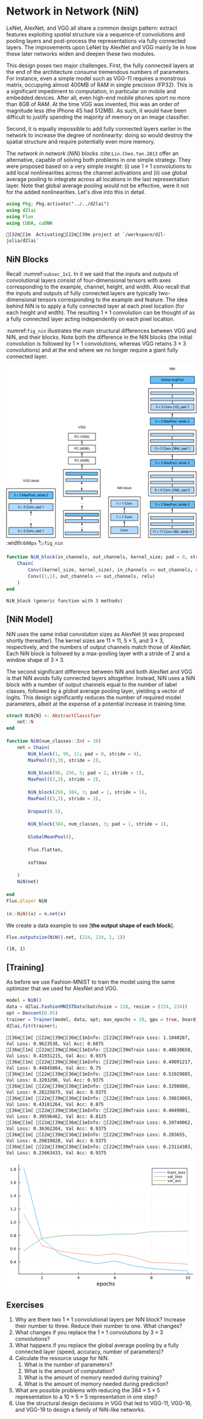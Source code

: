 <h1 id="sec_nin">Network in Network (NiN)</h1>

LeNet, AlexNet, and VGG all share a common design pattern:
extract features exploiting *spatial* structure
via a sequence of convolutions and pooling layers
and post-process the representations via fully connected layers.
The improvements upon LeNet by AlexNet and VGG mainly lie
in how these later networks widen and deepen these two modules.

This design poses two major challenges.
First, the fully connected layers at the end
of the architecture consume tremendous numbers of parameters. For instance, even a simple
model such as VGG-11 requires a monstrous matrix, occupying almost
400MB of RAM in single precision (FP32). This is a significant impediment to computation, in particular on
mobile and embedded devices. After all, even high-end mobile phones sport no more than 8GB of RAM. At the time VGG was invented, this was an order of magnitude less (the iPhone 4S had 512MB). As such, it would have been difficult to justify spending the majority of memory on an image classifier. 

Second, it is equally impossible to add fully connected layers
earlier in the network to increase the degree of nonlinearity: doing so would destroy the
spatial structure and require potentially even more memory.

The *network in network* (*NiN*) blocks :cite:`Lin.Chen.Yan.2013` offer an alternative,
capable of solving both problems in one simple strategy.
They were proposed based on a very simple insight: (i) use $1 \times 1$ convolutions to add
local nonlinearities across the channel activations and (ii) use global average pooling to integrate
across all locations in the last representation layer. Note that global average pooling would not
be effective, were it not for the added nonlinearities. Let's dive into this in detail.



```julia
using Pkg; Pkg.activate("../../d2lai")
using d2lai
using Flux 
using CUDA, cuDNN
```

    [32m[1m  Activating[22m[39m project at `/workspace/d2l-julia/d2lai`


## **NiN Blocks**

Recall :numref:`subsec_1x1`. In it we said that the inputs and outputs of convolutional layers
consist of four-dimensional tensors with axes
corresponding to the example, channel, height, and width.
Also recall that the inputs and outputs of fully connected layers
are typically two-dimensional tensors corresponding to the example and feature.
The idea behind NiN is to apply a fully connected layer
at each pixel location (for each height and width).
The resulting $1 \times 1$ convolution can be thought of as
a fully connected layer acting independently on each pixel location.

:numref:`fig_nin` illustrates the main structural
differences between VGG and NiN, and their blocks.
Note both the difference in the NiN blocks (the initial convolution is followed by $1 \times 1$ convolutions, whereas VGG retains $3 \times 3$ convolutions) and at the end where we no longer require a giant fully connected layer.

![Comparing the architectures of VGG and NiN, and of their blocks.](../img/nin.svg)
:width:`600px`
:label:`fig_nin`


```julia
function NiN_block(in_channels, out_channels, kernel_size; pad = 0, stride = 1)
    Chain(
        Conv((kernel_size, kernel_size), in_channels => out_channels, relu, stride = stride, pad = pad),
        Conv((1,1), out_channels => out_channels, relu)
    )
end
```




    NiN_block (generic function with 3 methods)



## [**NiN Model**]

NiN uses the same initial convolution sizes as AlexNet (it was proposed shortly thereafter).
The kernel sizes are $11\times 11$, $5\times 5$, and $3\times 3$, respectively,
and the numbers of output channels match those of AlexNet. Each NiN block is followed by a max-pooling layer
with a stride of 2 and a window shape of $3\times 3$.

The second significant difference between NiN and both AlexNet and VGG
is that NiN avoids fully connected layers altogether.
Instead, NiN uses a NiN block with a number of output channels equal to the number of label classes, followed by a *global* average pooling layer,
yielding a vector of logits.
This design significantly reduces the number of required model parameters, albeit at the expense of a potential increase in training time.


```julia
struct NiN{N} <: AbstractClassifier 
    net::N
end

function NiN(num_classes::Int = 10)
    net = Chain(
        NiN_block(1, 96, 11; pad = 0, stride = 4),
        MaxPool((3,3), stride = 2),
        
        NiN_block(96, 256, 5; pad = 2, stride = 1),
        MaxPool((3,3), stride = 2),
        
        NiN_block(256, 384, 3; pad = 1, stride = 1),
        MaxPool((3,3), stride = 2),

        Dropout(0.5),

        NiN_block(384, num_classes, 3; pad = 1, stride = 1),

        GlobalMeanPool(),

        Flux.flatten,

        softmax
        
    )
    NiN(net)
    
end
Flux.@layer NiN

(n::NiN)(x) = n.net(x)
```

We create a data example to see [**the output shape of each block**].



```julia
Flux.outputsize(NiN().net, (224, 224, 1, 1))
```




    (10, 1)



## [**Training**]

As before we use Fashion-MNIST to train the model using the same 
optimizer that we used for AlexNet and VGG.



```julia
model = NiN()
data = d2lai.FashionMNISTData(batchsize = 128, resize = (224, 224))
opt = Descent(0.05)
trainer = Trainer(model, data, opt; max_epochs = 10, gpu = true, board_yscale = :identity)
d2lai.fit(trainer);
```

    [36m[1m[ [22m[39m[36m[1mInfo: [22m[39mTrain Loss: 1.1040267, Val Loss: 0.9623538, Val Acc: 0.6875
    [36m[1m[ [22m[39m[36m[1mInfo: [22m[39mTrain Loss: 0.48630658, Val Loss: 0.41931215, Val Acc: 0.9375
    [36m[1m[ [22m[39m[36m[1mInfo: [22m[39mTrain Loss: 0.49091217, Val Loss: 0.44845864, Val Acc: 0.75
    [36m[1m[ [22m[39m[36m[1mInfo: [22m[39mTrain Loss: 0.51929885, Val Loss: 0.3203296, Val Acc: 0.9375
    [36m[1m[ [22m[39m[36m[1mInfo: [22m[39mTrain Loss: 0.3298808, Val Loss: 0.28225675, Val Acc: 0.9375
    [36m[1m[ [22m[39m[36m[1mInfo: [22m[39mTrain Loss: 0.39819065, Val Loss: 0.43181264, Val Acc: 0.875
    [36m[1m[ [22m[39m[36m[1mInfo: [22m[39mTrain Loss: 0.4049001, Val Loss: 0.39596462, Val Acc: 0.8125
    [36m[1m[ [22m[39m[36m[1mInfo: [22m[39mTrain Loss: 0.39740062, Val Loss: 0.36362204, Val Acc: 0.9375
    [36m[1m[ [22m[39m[36m[1mInfo: [22m[39mTrain Loss: 0.203655, Val Loss: 0.29819828, Val Acc: 0.9375
    [36m[1m[ [22m[39m[36m[1mInfo: [22m[39mTrain Loss: 0.23114383, Val Loss: 0.23663433, Val Acc: 0.9375



<?xml version="1.0" encoding="utf-8"?>
<svg xmlns="http://www.w3.org/2000/svg" xmlns:xlink="http://www.w3.org/1999/xlink" width="600" height="400" viewBox="0 0 2400 1600">
<defs>
  <clipPath id="clip480">
    <rect x="0" y="0" width="2400" height="1600"/>
  </clipPath>
</defs>
<path clip-path="url(#clip480)" d="M0 1600 L2400 1600 L2400 0 L0 0  Z" fill="#ffffff" fill-rule="evenodd" fill-opacity="1"/>
<defs>
  <clipPath id="clip481">
    <rect x="480" y="0" width="1681" height="1600"/>
  </clipPath>
</defs>
<path clip-path="url(#clip480)" d="M156.598 1423.18 L2352.76 1423.18 L2352.76 47.2441 L156.598 47.2441  Z" fill="#ffffff" fill-rule="evenodd" fill-opacity="1"/>
<defs>
  <clipPath id="clip482">
    <rect x="156" y="47" width="2197" height="1377"/>
  </clipPath>
</defs>
<polyline clip-path="url(#clip482)" style="stroke:#000000; stroke-linecap:round; stroke-linejoin:round; stroke-width:2; stroke-opacity:0.1; fill:none" points="448.959,1423.18 448.959,47.2441 "/>
<polyline clip-path="url(#clip482)" style="stroke:#000000; stroke-linecap:round; stroke-linejoin:round; stroke-width:2; stroke-opacity:0.1; fill:none" points="909.369,1423.18 909.369,47.2441 "/>
<polyline clip-path="url(#clip482)" style="stroke:#000000; stroke-linecap:round; stroke-linejoin:round; stroke-width:2; stroke-opacity:0.1; fill:none" points="1369.78,1423.18 1369.78,47.2441 "/>
<polyline clip-path="url(#clip482)" style="stroke:#000000; stroke-linecap:round; stroke-linejoin:round; stroke-width:2; stroke-opacity:0.1; fill:none" points="1830.19,1423.18 1830.19,47.2441 "/>
<polyline clip-path="url(#clip482)" style="stroke:#000000; stroke-linecap:round; stroke-linejoin:round; stroke-width:2; stroke-opacity:0.1; fill:none" points="2290.6,1423.18 2290.6,47.2441 "/>
<polyline clip-path="url(#clip482)" style="stroke:#000000; stroke-linecap:round; stroke-linejoin:round; stroke-width:2; stroke-opacity:0.1; fill:none" points="156.598,1270.84 2352.76,1270.84 "/>
<polyline clip-path="url(#clip482)" style="stroke:#000000; stroke-linecap:round; stroke-linejoin:round; stroke-width:2; stroke-opacity:0.1; fill:none" points="156.598,1104.45 2352.76,1104.45 "/>
<polyline clip-path="url(#clip482)" style="stroke:#000000; stroke-linecap:round; stroke-linejoin:round; stroke-width:2; stroke-opacity:0.1; fill:none" points="156.598,938.066 2352.76,938.066 "/>
<polyline clip-path="url(#clip482)" style="stroke:#000000; stroke-linecap:round; stroke-linejoin:round; stroke-width:2; stroke-opacity:0.1; fill:none" points="156.598,771.68 2352.76,771.68 "/>
<polyline clip-path="url(#clip482)" style="stroke:#000000; stroke-linecap:round; stroke-linejoin:round; stroke-width:2; stroke-opacity:0.1; fill:none" points="156.598,605.294 2352.76,605.294 "/>
<polyline clip-path="url(#clip482)" style="stroke:#000000; stroke-linecap:round; stroke-linejoin:round; stroke-width:2; stroke-opacity:0.1; fill:none" points="156.598,438.908 2352.76,438.908 "/>
<polyline clip-path="url(#clip482)" style="stroke:#000000; stroke-linecap:round; stroke-linejoin:round; stroke-width:2; stroke-opacity:0.1; fill:none" points="156.598,272.522 2352.76,272.522 "/>
<polyline clip-path="url(#clip482)" style="stroke:#000000; stroke-linecap:round; stroke-linejoin:round; stroke-width:2; stroke-opacity:0.1; fill:none" points="156.598,106.136 2352.76,106.136 "/>
<polyline clip-path="url(#clip480)" style="stroke:#000000; stroke-linecap:round; stroke-linejoin:round; stroke-width:4; stroke-opacity:1; fill:none" points="156.598,1423.18 2352.76,1423.18 "/>
<polyline clip-path="url(#clip480)" style="stroke:#000000; stroke-linecap:round; stroke-linejoin:round; stroke-width:4; stroke-opacity:1; fill:none" points="448.959,1423.18 448.959,1404.28 "/>
<polyline clip-path="url(#clip480)" style="stroke:#000000; stroke-linecap:round; stroke-linejoin:round; stroke-width:4; stroke-opacity:1; fill:none" points="909.369,1423.18 909.369,1404.28 "/>
<polyline clip-path="url(#clip480)" style="stroke:#000000; stroke-linecap:round; stroke-linejoin:round; stroke-width:4; stroke-opacity:1; fill:none" points="1369.78,1423.18 1369.78,1404.28 "/>
<polyline clip-path="url(#clip480)" style="stroke:#000000; stroke-linecap:round; stroke-linejoin:round; stroke-width:4; stroke-opacity:1; fill:none" points="1830.19,1423.18 1830.19,1404.28 "/>
<polyline clip-path="url(#clip480)" style="stroke:#000000; stroke-linecap:round; stroke-linejoin:round; stroke-width:4; stroke-opacity:1; fill:none" points="2290.6,1423.18 2290.6,1404.28 "/>
<path clip-path="url(#clip480)" d="M443.612 1481.64 L459.931 1481.64 L459.931 1485.58 L437.987 1485.58 L437.987 1481.64 Q440.649 1478.89 445.232 1474.26 Q449.838 1469.61 451.019 1468.27 Q453.264 1465.74 454.144 1464.01 Q455.047 1462.25 455.047 1460.56 Q455.047 1457.8 453.102 1456.07 Q451.181 1454.33 448.079 1454.33 Q445.88 1454.33 443.426 1455.09 Q440.996 1455.86 438.218 1457.41 L438.218 1452.69 Q441.042 1451.55 443.496 1450.97 Q445.95 1450.39 447.987 1450.39 Q453.357 1450.39 456.551 1453.08 Q459.746 1455.77 459.746 1460.26 Q459.746 1462.39 458.936 1464.31 Q458.149 1466.2 456.042 1468.8 Q455.463 1469.47 452.362 1472.69 Q449.26 1475.88 443.612 1481.64 Z" fill="#000000" fill-rule="nonzero" fill-opacity="1" /><path clip-path="url(#clip480)" d="M912.379 1455.09 L900.573 1473.54 L912.379 1473.54 L912.379 1455.09 M911.152 1451.02 L917.031 1451.02 L917.031 1473.54 L921.962 1473.54 L921.962 1477.43 L917.031 1477.43 L917.031 1485.58 L912.379 1485.58 L912.379 1477.43 L896.777 1477.43 L896.777 1472.92 L911.152 1451.02 Z" fill="#000000" fill-rule="nonzero" fill-opacity="1" /><path clip-path="url(#clip480)" d="M1370.18 1466.44 Q1367.04 1466.44 1365.18 1468.59 Q1363.36 1470.74 1363.36 1474.49 Q1363.36 1478.22 1365.18 1480.39 Q1367.04 1482.55 1370.18 1482.55 Q1373.33 1482.55 1375.16 1480.39 Q1377.01 1478.22 1377.01 1474.49 Q1377.01 1470.74 1375.16 1468.59 Q1373.33 1466.44 1370.18 1466.44 M1379.47 1451.78 L1379.47 1456.04 Q1377.71 1455.21 1375.9 1454.77 Q1374.12 1454.33 1372.36 1454.33 Q1367.73 1454.33 1365.28 1457.45 Q1362.85 1460.58 1362.5 1466.9 Q1363.87 1464.89 1365.93 1463.82 Q1367.99 1462.73 1370.46 1462.73 Q1375.67 1462.73 1378.68 1465.9 Q1381.71 1469.05 1381.71 1474.49 Q1381.71 1479.82 1378.56 1483.03 Q1375.42 1486.25 1370.18 1486.25 Q1364.19 1486.25 1361.02 1481.67 Q1357.85 1477.06 1357.85 1468.33 Q1357.85 1460.14 1361.74 1455.28 Q1365.62 1450.39 1372.18 1450.39 Q1373.93 1450.39 1375.72 1450.74 Q1377.52 1451.09 1379.47 1451.78 Z" fill="#000000" fill-rule="nonzero" fill-opacity="1" /><path clip-path="url(#clip480)" d="M1830.19 1469.17 Q1826.86 1469.17 1824.94 1470.95 Q1823.04 1472.73 1823.04 1475.86 Q1823.04 1478.98 1824.94 1480.77 Q1826.86 1482.55 1830.19 1482.55 Q1833.52 1482.55 1835.44 1480.77 Q1837.37 1478.96 1837.37 1475.86 Q1837.37 1472.73 1835.44 1470.95 Q1833.55 1469.17 1830.19 1469.17 M1825.51 1467.18 Q1822.5 1466.44 1820.82 1464.38 Q1819.15 1462.32 1819.15 1459.35 Q1819.15 1455.21 1822.09 1452.8 Q1825.05 1450.39 1830.19 1450.39 Q1835.35 1450.39 1838.29 1452.8 Q1841.23 1455.21 1841.23 1459.35 Q1841.23 1462.32 1839.54 1464.38 Q1837.88 1466.44 1834.89 1467.18 Q1838.27 1467.96 1840.14 1470.26 Q1842.04 1472.55 1842.04 1475.86 Q1842.04 1480.88 1838.96 1483.57 Q1835.91 1486.25 1830.19 1486.25 Q1824.47 1486.25 1821.39 1483.57 Q1818.34 1480.88 1818.34 1475.86 Q1818.34 1472.55 1820.24 1470.26 Q1822.13 1467.96 1825.51 1467.18 M1823.8 1459.79 Q1823.8 1462.48 1825.47 1463.98 Q1827.16 1465.49 1830.19 1465.49 Q1833.2 1465.49 1834.89 1463.98 Q1836.6 1462.48 1836.6 1459.79 Q1836.6 1457.11 1834.89 1455.6 Q1833.2 1454.1 1830.19 1454.1 Q1827.16 1454.1 1825.47 1455.6 Q1823.8 1457.11 1823.8 1459.79 Z" fill="#000000" fill-rule="nonzero" fill-opacity="1" /><path clip-path="url(#clip480)" d="M2265.29 1481.64 L2272.93 1481.64 L2272.93 1455.28 L2264.62 1456.95 L2264.62 1452.69 L2272.88 1451.02 L2277.56 1451.02 L2277.56 1481.64 L2285.2 1481.64 L2285.2 1485.58 L2265.29 1485.58 L2265.29 1481.64 Z" fill="#000000" fill-rule="nonzero" fill-opacity="1" /><path clip-path="url(#clip480)" d="M2304.64 1454.1 Q2301.03 1454.1 2299.2 1457.66 Q2297.39 1461.2 2297.39 1468.33 Q2297.39 1475.44 2299.2 1479.01 Q2301.03 1482.55 2304.64 1482.55 Q2308.27 1482.55 2310.08 1479.01 Q2311.91 1475.44 2311.91 1468.33 Q2311.91 1461.2 2310.08 1457.66 Q2308.27 1454.1 2304.64 1454.1 M2304.64 1450.39 Q2310.45 1450.39 2313.51 1455 Q2316.58 1459.58 2316.58 1468.33 Q2316.58 1477.06 2313.51 1481.67 Q2310.45 1486.25 2304.64 1486.25 Q2298.83 1486.25 2295.75 1481.67 Q2292.7 1477.06 2292.7 1468.33 Q2292.7 1459.58 2295.75 1455 Q2298.83 1450.39 2304.64 1450.39 Z" fill="#000000" fill-rule="nonzero" fill-opacity="1" /><path clip-path="url(#clip480)" d="M1174.87 1548.76 L1174.87 1551.62 L1147.94 1551.62 Q1148.32 1557.67 1151.57 1560.85 Q1154.85 1564 1160.67 1564 Q1164.05 1564 1167.2 1563.17 Q1170.38 1562.35 1173.5 1560.69 L1173.5 1566.23 Q1170.35 1567.57 1167.04 1568.27 Q1163.73 1568.97 1160.32 1568.97 Q1151.79 1568.97 1146.79 1564 Q1141.83 1559.04 1141.83 1550.57 Q1141.83 1541.82 1146.54 1536.69 Q1151.28 1531.54 1159.3 1531.54 Q1166.5 1531.54 1170.67 1536.18 Q1174.87 1540.8 1174.87 1548.76 M1169.01 1547.04 Q1168.95 1542.23 1166.31 1539.37 Q1163.7 1536.5 1159.37 1536.5 Q1154.46 1536.5 1151.5 1539.27 Q1148.58 1542.04 1148.13 1547.07 L1169.01 1547.04 Z" fill="#000000" fill-rule="nonzero" fill-opacity="1" /><path clip-path="url(#clip480)" d="M1190.14 1562.7 L1190.14 1581.6 L1184.26 1581.6 L1184.26 1532.4 L1190.14 1532.4 L1190.14 1537.81 Q1191.99 1534.62 1194.79 1533.1 Q1197.62 1531.54 1201.54 1531.54 Q1208.03 1531.54 1212.07 1536.69 Q1216.15 1541.85 1216.15 1550.25 Q1216.15 1558.65 1212.07 1563.81 Q1208.03 1568.97 1201.54 1568.97 Q1197.62 1568.97 1194.79 1567.44 Q1191.99 1565.88 1190.14 1562.7 M1210.07 1550.25 Q1210.07 1543.79 1207.4 1540.13 Q1204.75 1536.44 1200.11 1536.44 Q1195.46 1536.44 1192.79 1540.13 Q1190.14 1543.79 1190.14 1550.25 Q1190.14 1556.71 1192.79 1560.4 Q1195.46 1564.07 1200.11 1564.07 Q1204.75 1564.07 1207.4 1560.4 Q1210.07 1556.71 1210.07 1550.25 Z" fill="#000000" fill-rule="nonzero" fill-opacity="1" /><path clip-path="url(#clip480)" d="M1239.67 1536.5 Q1234.96 1536.5 1232.22 1540.19 Q1229.48 1543.85 1229.48 1550.25 Q1229.48 1556.65 1232.19 1560.34 Q1234.93 1564 1239.67 1564 Q1244.35 1564 1247.09 1560.31 Q1249.82 1556.62 1249.82 1550.25 Q1249.82 1543.92 1247.09 1540.23 Q1244.35 1536.5 1239.67 1536.5 M1239.67 1531.54 Q1247.31 1531.54 1251.67 1536.5 Q1256.03 1541.47 1256.03 1550.25 Q1256.03 1559 1251.67 1564 Q1247.31 1568.97 1239.67 1568.97 Q1232 1568.97 1227.64 1564 Q1223.31 1559 1223.31 1550.25 Q1223.31 1541.47 1227.64 1536.5 Q1232 1531.54 1239.67 1531.54 Z" fill="#000000" fill-rule="nonzero" fill-opacity="1" /><path clip-path="url(#clip480)" d="M1291.39 1533.76 L1291.39 1539.24 Q1288.91 1537.87 1286.39 1537.2 Q1283.91 1536.5 1281.37 1536.5 Q1275.67 1536.5 1272.52 1540.13 Q1269.37 1543.73 1269.37 1550.25 Q1269.37 1556.78 1272.52 1560.4 Q1275.67 1564 1281.37 1564 Q1283.91 1564 1286.39 1563.33 Q1288.91 1562.63 1291.39 1561.26 L1291.39 1566.68 Q1288.94 1567.82 1286.3 1568.39 Q1283.69 1568.97 1280.73 1568.97 Q1272.68 1568.97 1267.93 1563.91 Q1263.19 1558.85 1263.19 1550.25 Q1263.19 1541.53 1267.97 1536.53 Q1272.77 1531.54 1281.11 1531.54 Q1283.82 1531.54 1286.39 1532.11 Q1288.97 1532.65 1291.39 1533.76 Z" fill="#000000" fill-rule="nonzero" fill-opacity="1" /><path clip-path="url(#clip480)" d="M1331.21 1546.53 L1331.21 1568.04 L1325.35 1568.04 L1325.35 1546.72 Q1325.35 1541.66 1323.38 1539.14 Q1321.41 1536.63 1317.46 1536.63 Q1312.72 1536.63 1309.98 1539.65 Q1307.24 1542.68 1307.24 1547.9 L1307.24 1568.04 L1301.35 1568.04 L1301.35 1518.52 L1307.24 1518.52 L1307.24 1537.93 Q1309.34 1534.72 1312.18 1533.13 Q1315.04 1531.54 1318.76 1531.54 Q1324.91 1531.54 1328.06 1535.36 Q1331.21 1539.14 1331.21 1546.53 Z" fill="#000000" fill-rule="nonzero" fill-opacity="1" /><path clip-path="url(#clip480)" d="M1365.62 1533.45 L1365.62 1538.98 Q1363.13 1537.71 1360.46 1537.07 Q1357.79 1536.44 1354.92 1536.44 Q1350.56 1536.44 1348.36 1537.77 Q1346.2 1539.11 1346.2 1541.79 Q1346.2 1543.82 1347.76 1545 Q1349.32 1546.15 1354.03 1547.2 L1356.04 1547.64 Q1362.27 1548.98 1364.88 1551.43 Q1367.53 1553.85 1367.53 1558.21 Q1367.53 1563.17 1363.58 1566.07 Q1359.66 1568.97 1352.79 1568.97 Q1349.92 1568.97 1346.8 1568.39 Q1343.72 1567.85 1340.28 1566.74 L1340.28 1560.69 Q1343.53 1562.38 1346.68 1563.24 Q1349.83 1564.07 1352.92 1564.07 Q1357.05 1564.07 1359.28 1562.66 Q1361.51 1561.23 1361.51 1558.65 Q1361.51 1556.27 1359.89 1554.99 Q1358.29 1553.72 1352.85 1552.54 L1350.82 1552.07 Q1345.37 1550.92 1342.95 1548.56 Q1340.53 1546.18 1340.53 1542.04 Q1340.53 1537.01 1344.1 1534.27 Q1347.66 1531.54 1354.22 1531.54 Q1357.47 1531.54 1360.33 1532.01 Q1363.2 1532.49 1365.62 1533.45 Z" fill="#000000" fill-rule="nonzero" fill-opacity="1" /><polyline clip-path="url(#clip480)" style="stroke:#000000; stroke-linecap:round; stroke-linejoin:round; stroke-width:4; stroke-opacity:1; fill:none" points="156.598,1423.18 156.598,47.2441 "/>
<polyline clip-path="url(#clip480)" style="stroke:#000000; stroke-linecap:round; stroke-linejoin:round; stroke-width:4; stroke-opacity:1; fill:none" points="156.598,1270.84 175.496,1270.84 "/>
<polyline clip-path="url(#clip480)" style="stroke:#000000; stroke-linecap:round; stroke-linejoin:round; stroke-width:4; stroke-opacity:1; fill:none" points="156.598,1104.45 175.496,1104.45 "/>
<polyline clip-path="url(#clip480)" style="stroke:#000000; stroke-linecap:round; stroke-linejoin:round; stroke-width:4; stroke-opacity:1; fill:none" points="156.598,938.066 175.496,938.066 "/>
<polyline clip-path="url(#clip480)" style="stroke:#000000; stroke-linecap:round; stroke-linejoin:round; stroke-width:4; stroke-opacity:1; fill:none" points="156.598,771.68 175.496,771.68 "/>
<polyline clip-path="url(#clip480)" style="stroke:#000000; stroke-linecap:round; stroke-linejoin:round; stroke-width:4; stroke-opacity:1; fill:none" points="156.598,605.294 175.496,605.294 "/>
<polyline clip-path="url(#clip480)" style="stroke:#000000; stroke-linecap:round; stroke-linejoin:round; stroke-width:4; stroke-opacity:1; fill:none" points="156.598,438.908 175.496,438.908 "/>
<polyline clip-path="url(#clip480)" style="stroke:#000000; stroke-linecap:round; stroke-linejoin:round; stroke-width:4; stroke-opacity:1; fill:none" points="156.598,272.522 175.496,272.522 "/>
<polyline clip-path="url(#clip480)" style="stroke:#000000; stroke-linecap:round; stroke-linejoin:round; stroke-width:4; stroke-opacity:1; fill:none" points="156.598,106.136 175.496,106.136 "/>
<path clip-path="url(#clip480)" d="M62.9365 1256.64 Q59.3254 1256.64 57.4967 1260.2 Q55.6912 1263.74 55.6912 1270.87 Q55.6912 1277.98 57.4967 1281.54 Q59.3254 1285.09 62.9365 1285.09 Q66.5707 1285.09 68.3763 1281.54 Q70.205 1277.98 70.205 1270.87 Q70.205 1263.74 68.3763 1260.2 Q66.5707 1256.64 62.9365 1256.64 M62.9365 1252.93 Q68.7467 1252.93 71.8022 1257.54 Q74.8809 1262.12 74.8809 1270.87 Q74.8809 1279.6 71.8022 1284.21 Q68.7467 1288.79 62.9365 1288.79 Q57.1264 1288.79 54.0477 1284.21 Q50.9921 1279.6 50.9921 1270.87 Q50.9921 1262.12 54.0477 1257.54 Q57.1264 1252.93 62.9365 1252.93 Z" fill="#000000" fill-rule="nonzero" fill-opacity="1" /><path clip-path="url(#clip480)" d="M83.0984 1282.24 L87.9827 1282.24 L87.9827 1288.12 L83.0984 1288.12 L83.0984 1282.24 Z" fill="#000000" fill-rule="nonzero" fill-opacity="1" /><path clip-path="url(#clip480)" d="M111.015 1257.63 L99.2095 1276.08 L111.015 1276.08 L111.015 1257.63 M109.788 1253.56 L115.668 1253.56 L115.668 1276.08 L120.598 1276.08 L120.598 1279.97 L115.668 1279.97 L115.668 1288.12 L111.015 1288.12 L111.015 1279.97 L95.4132 1279.97 L95.4132 1275.46 L109.788 1253.56 Z" fill="#000000" fill-rule="nonzero" fill-opacity="1" /><path clip-path="url(#clip480)" d="M63.2606 1090.25 Q59.6495 1090.25 57.8208 1093.82 Q56.0152 1097.36 56.0152 1104.49 Q56.0152 1111.59 57.8208 1115.16 Q59.6495 1118.7 63.2606 1118.7 Q66.8948 1118.7 68.7004 1115.16 Q70.5291 1111.59 70.5291 1104.49 Q70.5291 1097.36 68.7004 1093.82 Q66.8948 1090.25 63.2606 1090.25 M63.2606 1086.55 Q69.0707 1086.55 72.1263 1091.15 Q75.205 1095.74 75.205 1104.49 Q75.205 1113.21 72.1263 1117.82 Q69.0707 1122.4 63.2606 1122.4 Q57.4504 1122.4 54.3717 1117.82 Q51.3162 1113.21 51.3162 1104.49 Q51.3162 1095.74 54.3717 1091.15 Q57.4504 1086.55 63.2606 1086.55 Z" fill="#000000" fill-rule="nonzero" fill-opacity="1" /><path clip-path="url(#clip480)" d="M83.4225 1115.85 L88.3067 1115.85 L88.3067 1121.73 L83.4225 1121.73 L83.4225 1115.85 Z" fill="#000000" fill-rule="nonzero" fill-opacity="1" /><path clip-path="url(#clip480)" d="M109.071 1102.59 Q105.922 1102.59 104.071 1104.74 Q102.242 1106.89 102.242 1110.64 Q102.242 1114.37 104.071 1116.55 Q105.922 1118.7 109.071 1118.7 Q112.219 1118.7 114.047 1116.55 Q115.899 1114.37 115.899 1110.64 Q115.899 1106.89 114.047 1104.74 Q112.219 1102.59 109.071 1102.59 M118.353 1087.94 L118.353 1092.19 Q116.594 1091.36 114.788 1090.92 Q113.006 1090.48 111.246 1090.48 Q106.617 1090.48 104.163 1093.61 Q101.733 1096.73 101.385 1103.05 Q102.751 1101.04 104.811 1099.97 Q106.871 1098.88 109.348 1098.88 Q114.557 1098.88 117.566 1102.06 Q120.598 1105.2 120.598 1110.64 Q120.598 1115.97 117.45 1119.19 Q114.302 1122.4 109.071 1122.4 Q103.075 1122.4 99.9039 1117.82 Q96.7326 1113.21 96.7326 1104.49 Q96.7326 1096.29 100.621 1091.43 Q104.51 1086.55 111.061 1086.55 Q112.82 1086.55 114.603 1086.89 Q116.408 1087.24 118.353 1087.94 Z" fill="#000000" fill-rule="nonzero" fill-opacity="1" /><path clip-path="url(#clip480)" d="M63.5152 923.864 Q59.9041 923.864 58.0754 927.429 Q56.2699 930.971 56.2699 938.1 Q56.2699 945.207 58.0754 948.772 Q59.9041 952.313 63.5152 952.313 Q67.1494 952.313 68.955 948.772 Q70.7837 945.207 70.7837 938.1 Q70.7837 930.971 68.955 927.429 Q67.1494 923.864 63.5152 923.864 M63.5152 920.161 Q69.3254 920.161 72.3809 924.767 Q75.4596 929.35 75.4596 938.1 Q75.4596 946.827 72.3809 951.434 Q69.3254 956.017 63.5152 956.017 Q57.7051 956.017 54.6264 951.434 Q51.5708 946.827 51.5708 938.1 Q51.5708 929.35 54.6264 924.767 Q57.7051 920.161 63.5152 920.161 Z" fill="#000000" fill-rule="nonzero" fill-opacity="1" /><path clip-path="url(#clip480)" d="M83.6771 949.466 L88.5614 949.466 L88.5614 955.346 L83.6771 955.346 L83.6771 949.466 Z" fill="#000000" fill-rule="nonzero" fill-opacity="1" /><path clip-path="url(#clip480)" d="M108.746 938.934 Q105.413 938.934 103.492 940.716 Q101.594 942.498 101.594 945.623 Q101.594 948.748 103.492 950.531 Q105.413 952.313 108.746 952.313 Q112.08 952.313 114.001 950.531 Q115.922 948.725 115.922 945.623 Q115.922 942.498 114.001 940.716 Q112.103 938.934 108.746 938.934 M104.071 936.943 Q101.061 936.202 99.3715 934.142 Q97.7048 932.082 97.7048 929.119 Q97.7048 924.975 100.645 922.568 Q103.608 920.161 108.746 920.161 Q113.908 920.161 116.848 922.568 Q119.788 924.975 119.788 929.119 Q119.788 932.082 118.098 934.142 Q116.432 936.202 113.445 936.943 Q116.825 937.73 118.7 940.022 Q120.598 942.313 120.598 945.623 Q120.598 950.647 117.52 953.332 Q114.464 956.017 108.746 956.017 Q103.029 956.017 99.9502 953.332 Q96.8947 950.647 96.8947 945.623 Q96.8947 942.313 98.7928 940.022 Q100.691 937.73 104.071 936.943 M102.358 929.559 Q102.358 932.244 104.024 933.748 Q105.714 935.253 108.746 935.253 Q111.756 935.253 113.445 933.748 Q115.158 932.244 115.158 929.559 Q115.158 926.874 113.445 925.369 Q111.756 923.864 108.746 923.864 Q105.714 923.864 104.024 925.369 Q102.358 926.874 102.358 929.559 Z" fill="#000000" fill-rule="nonzero" fill-opacity="1" /><path clip-path="url(#clip480)" d="M54.2328 785.025 L61.8717 785.025 L61.8717 758.659 L53.5616 760.326 L53.5616 756.066 L61.8254 754.4 L66.5013 754.4 L66.5013 785.025 L74.1402 785.025 L74.1402 788.96 L54.2328 788.96 L54.2328 785.025 Z" fill="#000000" fill-rule="nonzero" fill-opacity="1" /><path clip-path="url(#clip480)" d="M83.5845 783.08 L88.4688 783.08 L88.4688 788.96 L83.5845 788.96 L83.5845 783.08 Z" fill="#000000" fill-rule="nonzero" fill-opacity="1" /><path clip-path="url(#clip480)" d="M108.654 757.478 Q105.043 757.478 103.214 761.043 Q101.409 764.585 101.409 771.714 Q101.409 778.821 103.214 782.386 Q105.043 785.927 108.654 785.927 Q112.288 785.927 114.094 782.386 Q115.922 778.821 115.922 771.714 Q115.922 764.585 114.094 761.043 Q112.288 757.478 108.654 757.478 M108.654 753.775 Q114.464 753.775 117.52 758.381 Q120.598 762.964 120.598 771.714 Q120.598 780.441 117.52 785.048 Q114.464 789.631 108.654 789.631 Q102.844 789.631 99.765 785.048 Q96.7095 780.441 96.7095 771.714 Q96.7095 762.964 99.765 758.381 Q102.844 753.775 108.654 753.775 Z" fill="#000000" fill-rule="nonzero" fill-opacity="1" /><path clip-path="url(#clip480)" d="M55.8301 618.639 L63.4689 618.639 L63.4689 592.273 L55.1588 593.94 L55.1588 589.68 L63.4226 588.014 L68.0985 588.014 L68.0985 618.639 L75.7374 618.639 L75.7374 622.574 L55.8301 622.574 L55.8301 618.639 Z" fill="#000000" fill-rule="nonzero" fill-opacity="1" /><path clip-path="url(#clip480)" d="M85.1818 616.694 L90.066 616.694 L90.066 622.574 L85.1818 622.574 L85.1818 616.694 Z" fill="#000000" fill-rule="nonzero" fill-opacity="1" /><path clip-path="url(#clip480)" d="M104.279 618.639 L120.598 618.639 L120.598 622.574 L98.6539 622.574 L98.6539 618.639 Q101.316 615.884 105.899 611.254 Q110.506 606.602 111.686 605.259 Q113.932 602.736 114.811 601 Q115.714 599.241 115.714 597.551 Q115.714 594.796 113.77 593.06 Q111.848 591.324 108.746 591.324 Q106.547 591.324 104.094 592.088 Q101.663 592.852 98.8854 594.403 L98.8854 589.68 Q101.709 588.546 104.163 587.967 Q106.617 587.389 108.654 587.389 Q114.024 587.389 117.219 590.074 Q120.413 592.759 120.413 597.25 Q120.413 599.379 119.603 601.301 Q118.816 603.199 116.709 605.791 Q116.131 606.463 113.029 609.68 Q109.927 612.875 104.279 618.639 Z" fill="#000000" fill-rule="nonzero" fill-opacity="1" /><path clip-path="url(#clip480)" d="M53.7467 452.253 L61.3856 452.253 L61.3856 425.887 L53.0754 427.554 L53.0754 423.295 L61.3393 421.628 L66.0152 421.628 L66.0152 452.253 L73.654 452.253 L73.654 456.188 L53.7467 456.188 L53.7467 452.253 Z" fill="#000000" fill-rule="nonzero" fill-opacity="1" /><path clip-path="url(#clip480)" d="M83.0984 450.308 L87.9827 450.308 L87.9827 456.188 L83.0984 456.188 L83.0984 450.308 Z" fill="#000000" fill-rule="nonzero" fill-opacity="1" /><path clip-path="url(#clip480)" d="M111.015 425.702 L99.2095 444.151 L111.015 444.151 L111.015 425.702 M109.788 421.628 L115.668 421.628 L115.668 444.151 L120.598 444.151 L120.598 448.04 L115.668 448.04 L115.668 456.188 L111.015 456.188 L111.015 448.04 L95.4132 448.04 L95.4132 443.526 L109.788 421.628 Z" fill="#000000" fill-rule="nonzero" fill-opacity="1" /><path clip-path="url(#clip480)" d="M54.0708 285.867 L61.7097 285.867 L61.7097 259.501 L53.3995 261.168 L53.3995 256.909 L61.6634 255.242 L66.3393 255.242 L66.3393 285.867 L73.9781 285.867 L73.9781 289.802 L54.0708 289.802 L54.0708 285.867 Z" fill="#000000" fill-rule="nonzero" fill-opacity="1" /><path clip-path="url(#clip480)" d="M83.4225 283.922 L88.3067 283.922 L88.3067 289.802 L83.4225 289.802 L83.4225 283.922 Z" fill="#000000" fill-rule="nonzero" fill-opacity="1" /><path clip-path="url(#clip480)" d="M109.071 270.659 Q105.922 270.659 104.071 272.811 Q102.242 274.964 102.242 278.714 Q102.242 282.441 104.071 284.617 Q105.922 286.77 109.071 286.77 Q112.219 286.77 114.047 284.617 Q115.899 282.441 115.899 278.714 Q115.899 274.964 114.047 272.811 Q112.219 270.659 109.071 270.659 M118.353 256.006 L118.353 260.265 Q116.594 259.432 114.788 258.992 Q113.006 258.552 111.246 258.552 Q106.617 258.552 104.163 261.677 Q101.733 264.802 101.385 271.121 Q102.751 269.108 104.811 268.043 Q106.871 266.955 109.348 266.955 Q114.557 266.955 117.566 270.126 Q120.598 273.274 120.598 278.714 Q120.598 284.038 117.45 287.256 Q114.302 290.473 109.071 290.473 Q103.075 290.473 99.9039 285.89 Q96.7326 281.283 96.7326 272.557 Q96.7326 264.362 100.621 259.501 Q104.51 254.617 111.061 254.617 Q112.82 254.617 114.603 254.964 Q116.408 255.311 118.353 256.006 Z" fill="#000000" fill-rule="nonzero" fill-opacity="1" /><path clip-path="url(#clip480)" d="M54.3254 119.481 L61.9643 119.481 L61.9643 93.1153 L53.6541 94.7819 L53.6541 90.5227 L61.918 88.856 L66.5939 88.856 L66.5939 119.481 L74.2327 119.481 L74.2327 123.416 L54.3254 123.416 L54.3254 119.481 Z" fill="#000000" fill-rule="nonzero" fill-opacity="1" /><path clip-path="url(#clip480)" d="M83.6771 117.536 L88.5614 117.536 L88.5614 123.416 L83.6771 123.416 L83.6771 117.536 Z" fill="#000000" fill-rule="nonzero" fill-opacity="1" /><path clip-path="url(#clip480)" d="M108.746 107.004 Q105.413 107.004 103.492 108.786 Q101.594 110.569 101.594 113.694 Q101.594 116.819 103.492 118.601 Q105.413 120.384 108.746 120.384 Q112.08 120.384 114.001 118.601 Q115.922 116.796 115.922 113.694 Q115.922 110.569 114.001 108.786 Q112.103 107.004 108.746 107.004 M104.071 105.013 Q101.061 104.273 99.3715 102.212 Q97.7048 100.152 97.7048 97.1893 Q97.7048 93.0458 100.645 90.6384 Q103.608 88.231 108.746 88.231 Q113.908 88.231 116.848 90.6384 Q119.788 93.0458 119.788 97.1893 Q119.788 100.152 118.098 102.212 Q116.432 104.273 113.445 105.013 Q116.825 105.8 118.7 108.092 Q120.598 110.384 120.598 113.694 Q120.598 118.717 117.52 121.402 Q114.464 124.087 108.746 124.087 Q103.029 124.087 99.9502 121.402 Q96.8947 118.717 96.8947 113.694 Q96.8947 110.384 98.7928 108.092 Q100.691 105.8 104.071 105.013 M102.358 97.6291 Q102.358 100.314 104.024 101.819 Q105.714 103.324 108.746 103.324 Q111.756 103.324 113.445 101.819 Q115.158 100.314 115.158 97.6291 Q115.158 94.9439 113.445 93.4393 Q111.756 91.9347 108.746 91.9347 Q105.714 91.9347 104.024 93.4393 Q102.358 94.9439 102.358 97.6291 Z" fill="#000000" fill-rule="nonzero" fill-opacity="1" /><polyline clip-path="url(#clip482)" style="stroke:#009af9; stroke-linecap:round; stroke-linejoin:round; stroke-width:4; stroke-opacity:1; fill:none" points="218.754,86.1857 448.959,980.4 679.164,1172.88 909.369,1246.82 1139.57,1293.56 1369.78,1258.7 1599.98,1319.38 1830.19,1352.9 2060.4,1369.56 2290.6,1384.24 "/>
<polyline clip-path="url(#clip482)" style="stroke:#e26f46; stroke-linecap:round; stroke-linejoin:round; stroke-width:4; stroke-opacity:1; fill:none" points="218.754,667.209 448.959,1065.2 679.164,1134.17 909.369,1168.11 1139.57,1188.55 1369.78,1166.87 1599.98,1206.94 1830.19,1278.71 2060.4,1283.98 2290.6,1299.52 "/>
<polyline clip-path="url(#clip482)" style="stroke:#3da44d; stroke-linecap:round; stroke-linejoin:round; stroke-width:4; stroke-opacity:1; fill:none" points="218.754,1131.04 448.959,974.397 679.164,943.134 909.369,932.521 1139.57,936.552 1369.78,921.907 1599.98,919.193 1830.19,890.644 2060.4,888.176 2290.6,882.664 "/>
<path clip-path="url(#clip480)" d="M1837.9 300.469 L2279.55 300.469 L2279.55 93.1086 L1837.9 93.1086  Z" fill="#ffffff" fill-rule="evenodd" fill-opacity="1"/>
<polyline clip-path="url(#clip480)" style="stroke:#000000; stroke-linecap:round; stroke-linejoin:round; stroke-width:4; stroke-opacity:1; fill:none" points="1837.9,300.469 2279.55,300.469 2279.55,93.1086 1837.9,93.1086 1837.9,300.469 "/>
<polyline clip-path="url(#clip480)" style="stroke:#009af9; stroke-linecap:round; stroke-linejoin:round; stroke-width:4; stroke-opacity:1; fill:none" points="1862.3,144.949 2008.71,144.949 "/>
<path clip-path="url(#clip480)" d="M2040.52 128.942 L2040.52 136.303 L2049.29 136.303 L2049.29 139.613 L2040.52 139.613 L2040.52 153.687 Q2040.52 156.858 2041.38 157.761 Q2042.26 158.664 2044.92 158.664 L2049.29 158.664 L2049.29 162.229 L2044.92 162.229 Q2039.99 162.229 2038.11 160.4 Q2036.24 158.548 2036.24 153.687 L2036.24 139.613 L2033.11 139.613 L2033.11 136.303 L2036.24 136.303 L2036.24 128.942 L2040.52 128.942 Z" fill="#000000" fill-rule="nonzero" fill-opacity="1" /><path clip-path="url(#clip480)" d="M2069.92 140.284 Q2069.2 139.868 2068.34 139.682 Q2067.51 139.474 2066.49 139.474 Q2062.88 139.474 2060.94 141.835 Q2059.02 144.173 2059.02 148.571 L2059.02 162.229 L2054.73 162.229 L2054.73 136.303 L2059.02 136.303 L2059.02 140.331 Q2060.36 137.969 2062.51 136.835 Q2064.66 135.678 2067.74 135.678 Q2068.18 135.678 2068.71 135.747 Q2069.25 135.794 2069.9 135.909 L2069.92 140.284 Z" fill="#000000" fill-rule="nonzero" fill-opacity="1" /><path clip-path="url(#clip480)" d="M2086.17 149.196 Q2081.01 149.196 2079.02 150.377 Q2077.02 151.557 2077.02 154.405 Q2077.02 156.673 2078.51 158.016 Q2080.01 159.335 2082.58 159.335 Q2086.12 159.335 2088.25 156.835 Q2090.4 154.312 2090.4 150.145 L2090.4 149.196 L2086.17 149.196 M2094.66 147.437 L2094.66 162.229 L2090.4 162.229 L2090.4 158.293 Q2088.95 160.655 2086.77 161.789 Q2084.59 162.9 2081.45 162.9 Q2077.46 162.9 2075.1 160.678 Q2072.77 158.432 2072.77 154.682 Q2072.77 150.307 2075.68 148.085 Q2078.62 145.863 2084.43 145.863 L2090.4 145.863 L2090.4 145.446 Q2090.4 142.507 2088.46 140.909 Q2086.54 139.289 2083.04 139.289 Q2080.82 139.289 2078.71 139.821 Q2076.61 140.354 2074.66 141.419 L2074.66 137.483 Q2077 136.581 2079.2 136.141 Q2081.4 135.678 2083.48 135.678 Q2089.11 135.678 2091.89 138.594 Q2094.66 141.511 2094.66 147.437 Z" fill="#000000" fill-rule="nonzero" fill-opacity="1" /><path clip-path="url(#clip480)" d="M2103.44 136.303 L2107.7 136.303 L2107.7 162.229 L2103.44 162.229 L2103.44 136.303 M2103.44 126.21 L2107.7 126.21 L2107.7 131.604 L2103.44 131.604 L2103.44 126.21 Z" fill="#000000" fill-rule="nonzero" fill-opacity="1" /><path clip-path="url(#clip480)" d="M2138.16 146.581 L2138.16 162.229 L2133.9 162.229 L2133.9 146.719 Q2133.9 143.039 2132.46 141.21 Q2131.03 139.382 2128.16 139.382 Q2124.71 139.382 2122.72 141.581 Q2120.73 143.78 2120.73 147.576 L2120.73 162.229 L2116.45 162.229 L2116.45 136.303 L2120.73 136.303 L2120.73 140.331 Q2122.26 137.993 2124.32 136.835 Q2126.4 135.678 2129.11 135.678 Q2133.58 135.678 2135.87 138.456 Q2138.16 141.21 2138.16 146.581 Z" fill="#000000" fill-rule="nonzero" fill-opacity="1" /><path clip-path="url(#clip480)" d="M2166.35 170.099 L2166.35 173.409 L2141.72 173.409 L2141.72 170.099 L2166.35 170.099 Z" fill="#000000" fill-rule="nonzero" fill-opacity="1" /><path clip-path="url(#clip480)" d="M2170.36 126.21 L2174.62 126.21 L2174.62 162.229 L2170.36 162.229 L2170.36 126.21 Z" fill="#000000" fill-rule="nonzero" fill-opacity="1" /><path clip-path="url(#clip480)" d="M2193.58 139.289 Q2190.15 139.289 2188.16 141.974 Q2186.17 144.636 2186.17 149.289 Q2186.17 153.942 2188.14 156.627 Q2190.13 159.289 2193.58 159.289 Q2196.98 159.289 2198.97 156.604 Q2200.96 153.918 2200.96 149.289 Q2200.96 144.682 2198.97 141.997 Q2196.98 139.289 2193.58 139.289 M2193.58 135.678 Q2199.13 135.678 2202.3 139.289 Q2205.47 142.9 2205.47 149.289 Q2205.47 155.655 2202.3 159.289 Q2199.13 162.9 2193.58 162.9 Q2188 162.9 2184.83 159.289 Q2181.68 155.655 2181.68 149.289 Q2181.68 142.9 2184.83 139.289 Q2188 135.678 2193.58 135.678 Z" fill="#000000" fill-rule="nonzero" fill-opacity="1" /><path clip-path="url(#clip480)" d="M2229.06 137.067 L2229.06 141.094 Q2227.26 140.169 2225.31 139.706 Q2223.37 139.243 2221.28 139.243 Q2218.11 139.243 2216.51 140.215 Q2214.94 141.187 2214.94 143.131 Q2214.94 144.613 2216.08 145.469 Q2217.21 146.303 2220.64 147.067 L2222.09 147.391 Q2226.63 148.363 2228.53 150.145 Q2230.45 151.905 2230.45 155.076 Q2230.45 158.687 2227.58 160.793 Q2224.73 162.9 2219.73 162.9 Q2217.65 162.9 2215.38 162.483 Q2213.14 162.09 2210.64 161.28 L2210.64 156.881 Q2213 158.108 2215.29 158.733 Q2217.58 159.335 2219.83 159.335 Q2222.83 159.335 2224.45 158.317 Q2226.07 157.275 2226.07 155.4 Q2226.07 153.664 2224.89 152.738 Q2223.74 151.812 2219.78 150.956 L2218.3 150.608 Q2214.34 149.775 2212.58 148.062 Q2210.82 146.326 2210.82 143.317 Q2210.82 139.659 2213.41 137.669 Q2216.01 135.678 2220.77 135.678 Q2223.14 135.678 2225.22 136.025 Q2227.3 136.372 2229.06 137.067 Z" fill="#000000" fill-rule="nonzero" fill-opacity="1" /><path clip-path="url(#clip480)" d="M2253.76 137.067 L2253.76 141.094 Q2251.95 140.169 2250.01 139.706 Q2248.07 139.243 2245.98 139.243 Q2242.81 139.243 2241.21 140.215 Q2239.64 141.187 2239.64 143.131 Q2239.64 144.613 2240.77 145.469 Q2241.91 146.303 2245.33 147.067 L2246.79 147.391 Q2251.33 148.363 2253.23 150.145 Q2255.15 151.905 2255.15 155.076 Q2255.15 158.687 2252.28 160.793 Q2249.43 162.9 2244.43 162.9 Q2242.35 162.9 2240.08 162.483 Q2237.83 162.09 2235.33 161.28 L2235.33 156.881 Q2237.7 158.108 2239.99 158.733 Q2242.28 159.335 2244.52 159.335 Q2247.53 159.335 2249.15 158.317 Q2250.77 157.275 2250.77 155.4 Q2250.77 153.664 2249.59 152.738 Q2248.44 151.812 2244.48 150.956 L2243 150.608 Q2239.04 149.775 2237.28 148.062 Q2235.52 146.326 2235.52 143.317 Q2235.52 139.659 2238.11 137.669 Q2240.7 135.678 2245.47 135.678 Q2247.83 135.678 2249.92 136.025 Q2252 136.372 2253.76 137.067 Z" fill="#000000" fill-rule="nonzero" fill-opacity="1" /><polyline clip-path="url(#clip480)" style="stroke:#e26f46; stroke-linecap:round; stroke-linejoin:round; stroke-width:4; stroke-opacity:1; fill:none" points="1862.3,196.789 2008.71,196.789 "/>
<path clip-path="url(#clip480)" d="M2033.11 188.143 L2037.63 188.143 L2045.73 209.902 L2053.83 188.143 L2058.34 188.143 L2048.62 214.069 L2042.84 214.069 L2033.11 188.143 Z" fill="#000000" fill-rule="nonzero" fill-opacity="1" /><path clip-path="url(#clip480)" d="M2076.01 201.036 Q2070.84 201.036 2068.85 202.217 Q2066.86 203.397 2066.86 206.245 Q2066.86 208.513 2068.34 209.856 Q2069.85 211.175 2072.42 211.175 Q2075.96 211.175 2078.09 208.675 Q2080.24 206.152 2080.24 201.985 L2080.24 201.036 L2076.01 201.036 M2084.5 199.277 L2084.5 214.069 L2080.24 214.069 L2080.24 210.133 Q2078.78 212.495 2076.61 213.629 Q2074.43 214.74 2071.28 214.74 Q2067.3 214.74 2064.94 212.518 Q2062.6 210.272 2062.6 206.522 Q2062.6 202.147 2065.52 199.925 Q2068.46 197.703 2074.27 197.703 L2080.24 197.703 L2080.24 197.286 Q2080.24 194.347 2078.3 192.749 Q2076.38 191.129 2072.88 191.129 Q2070.66 191.129 2068.55 191.661 Q2066.45 192.194 2064.5 193.259 L2064.5 189.323 Q2066.84 188.421 2069.04 187.981 Q2071.24 187.518 2073.32 187.518 Q2078.95 187.518 2081.72 190.434 Q2084.5 193.351 2084.5 199.277 Z" fill="#000000" fill-rule="nonzero" fill-opacity="1" /><path clip-path="url(#clip480)" d="M2093.27 178.05 L2097.53 178.05 L2097.53 214.069 L2093.27 214.069 L2093.27 178.05 Z" fill="#000000" fill-rule="nonzero" fill-opacity="1" /><path clip-path="url(#clip480)" d="M2126.14 221.939 L2126.14 225.249 L2101.52 225.249 L2101.52 221.939 L2126.14 221.939 Z" fill="#000000" fill-rule="nonzero" fill-opacity="1" /><path clip-path="url(#clip480)" d="M2130.15 178.05 L2134.41 178.05 L2134.41 214.069 L2130.15 214.069 L2130.15 178.05 Z" fill="#000000" fill-rule="nonzero" fill-opacity="1" /><path clip-path="url(#clip480)" d="M2153.37 191.129 Q2149.94 191.129 2147.95 193.814 Q2145.96 196.476 2145.96 201.129 Q2145.96 205.782 2147.93 208.467 Q2149.92 211.129 2153.37 211.129 Q2156.77 211.129 2158.76 208.444 Q2160.75 205.758 2160.75 201.129 Q2160.75 196.522 2158.76 193.837 Q2156.77 191.129 2153.37 191.129 M2153.37 187.518 Q2158.92 187.518 2162.09 191.129 Q2165.27 194.74 2165.27 201.129 Q2165.27 207.495 2162.09 211.129 Q2158.92 214.74 2153.37 214.74 Q2147.79 214.74 2144.62 211.129 Q2141.47 207.495 2141.47 201.129 Q2141.47 194.74 2144.62 191.129 Q2147.79 187.518 2153.37 187.518 Z" fill="#000000" fill-rule="nonzero" fill-opacity="1" /><path clip-path="url(#clip480)" d="M2188.85 188.907 L2188.85 192.934 Q2187.05 192.009 2185.1 191.546 Q2183.16 191.083 2181.08 191.083 Q2177.9 191.083 2176.31 192.055 Q2174.73 193.027 2174.73 194.971 Q2174.73 196.453 2175.87 197.309 Q2177 198.143 2180.43 198.907 L2181.89 199.231 Q2186.42 200.203 2188.32 201.985 Q2190.24 203.745 2190.24 206.916 Q2190.24 210.527 2187.37 212.633 Q2184.52 214.74 2179.52 214.74 Q2177.44 214.74 2175.17 214.323 Q2172.93 213.93 2170.43 213.12 L2170.43 208.721 Q2172.79 209.948 2175.08 210.573 Q2177.37 211.175 2179.62 211.175 Q2182.63 211.175 2184.25 210.157 Q2185.87 209.115 2185.87 207.24 Q2185.87 205.504 2184.69 204.578 Q2183.53 203.652 2179.57 202.796 L2178.09 202.448 Q2174.13 201.615 2172.37 199.902 Q2170.61 198.166 2170.61 195.157 Q2170.61 191.499 2173.2 189.509 Q2175.8 187.518 2180.57 187.518 Q2182.93 187.518 2185.01 187.865 Q2187.09 188.212 2188.85 188.907 Z" fill="#000000" fill-rule="nonzero" fill-opacity="1" /><path clip-path="url(#clip480)" d="M2213.55 188.907 L2213.55 192.934 Q2211.75 192.009 2209.8 191.546 Q2207.86 191.083 2205.77 191.083 Q2202.6 191.083 2201.01 192.055 Q2199.43 193.027 2199.43 194.971 Q2199.43 196.453 2200.57 197.309 Q2201.7 198.143 2205.13 198.907 L2206.58 199.231 Q2211.12 200.203 2213.02 201.985 Q2214.94 203.745 2214.94 206.916 Q2214.94 210.527 2212.07 212.633 Q2209.22 214.74 2204.22 214.74 Q2202.14 214.74 2199.87 214.323 Q2197.63 213.93 2195.13 213.12 L2195.13 208.721 Q2197.49 209.948 2199.78 210.573 Q2202.07 211.175 2204.32 211.175 Q2207.33 211.175 2208.95 210.157 Q2210.57 209.115 2210.57 207.24 Q2210.57 205.504 2209.39 204.578 Q2208.23 203.652 2204.27 202.796 L2202.79 202.448 Q2198.83 201.615 2197.07 199.902 Q2195.31 198.166 2195.31 195.157 Q2195.31 191.499 2197.9 189.509 Q2200.5 187.518 2205.26 187.518 Q2207.63 187.518 2209.71 187.865 Q2211.79 188.212 2213.55 188.907 Z" fill="#000000" fill-rule="nonzero" fill-opacity="1" /><polyline clip-path="url(#clip480)" style="stroke:#3da44d; stroke-linecap:round; stroke-linejoin:round; stroke-width:4; stroke-opacity:1; fill:none" points="1862.3,248.629 2008.71,248.629 "/>
<path clip-path="url(#clip480)" d="M2033.11 239.983 L2037.63 239.983 L2045.73 261.742 L2053.83 239.983 L2058.34 239.983 L2048.62 265.909 L2042.84 265.909 L2033.11 239.983 Z" fill="#000000" fill-rule="nonzero" fill-opacity="1" /><path clip-path="url(#clip480)" d="M2076.01 252.876 Q2070.84 252.876 2068.85 254.057 Q2066.86 255.237 2066.86 258.085 Q2066.86 260.353 2068.34 261.696 Q2069.85 263.015 2072.42 263.015 Q2075.96 263.015 2078.09 260.515 Q2080.24 257.992 2080.24 253.825 L2080.24 252.876 L2076.01 252.876 M2084.5 251.117 L2084.5 265.909 L2080.24 265.909 L2080.24 261.973 Q2078.78 264.335 2076.61 265.469 Q2074.43 266.58 2071.28 266.58 Q2067.3 266.58 2064.94 264.358 Q2062.6 262.112 2062.6 258.362 Q2062.6 253.987 2065.52 251.765 Q2068.46 249.543 2074.27 249.543 L2080.24 249.543 L2080.24 249.126 Q2080.24 246.187 2078.3 244.589 Q2076.38 242.969 2072.88 242.969 Q2070.66 242.969 2068.55 243.501 Q2066.45 244.034 2064.5 245.099 L2064.5 241.163 Q2066.84 240.261 2069.04 239.821 Q2071.24 239.358 2073.32 239.358 Q2078.95 239.358 2081.72 242.274 Q2084.5 245.191 2084.5 251.117 Z" fill="#000000" fill-rule="nonzero" fill-opacity="1" /><path clip-path="url(#clip480)" d="M2093.27 229.89 L2097.53 229.89 L2097.53 265.909 L2093.27 265.909 L2093.27 229.89 Z" fill="#000000" fill-rule="nonzero" fill-opacity="1" /><path clip-path="url(#clip480)" d="M2126.14 273.779 L2126.14 277.089 L2101.52 277.089 L2101.52 273.779 L2126.14 273.779 Z" fill="#000000" fill-rule="nonzero" fill-opacity="1" /><path clip-path="url(#clip480)" d="M2141.93 252.876 Q2136.77 252.876 2134.78 254.057 Q2132.79 255.237 2132.79 258.085 Q2132.79 260.353 2134.27 261.696 Q2135.77 263.015 2138.34 263.015 Q2141.89 263.015 2144.02 260.515 Q2146.17 257.992 2146.17 253.825 L2146.17 252.876 L2141.93 252.876 M2150.43 251.117 L2150.43 265.909 L2146.17 265.909 L2146.17 261.973 Q2144.71 264.335 2142.53 265.469 Q2140.36 266.58 2137.21 266.58 Q2133.23 266.58 2130.87 264.358 Q2128.53 262.112 2128.53 258.362 Q2128.53 253.987 2131.45 251.765 Q2134.39 249.543 2140.2 249.543 L2146.17 249.543 L2146.17 249.126 Q2146.17 246.187 2144.22 244.589 Q2142.3 242.969 2138.81 242.969 Q2136.58 242.969 2134.48 243.501 Q2132.37 244.034 2130.43 245.099 L2130.43 241.163 Q2132.77 240.261 2134.96 239.821 Q2137.16 239.358 2139.25 239.358 Q2144.87 239.358 2147.65 242.274 Q2150.43 245.191 2150.43 251.117 Z" fill="#000000" fill-rule="nonzero" fill-opacity="1" /><path clip-path="url(#clip480)" d="M2177.86 240.978 L2177.86 244.96 Q2176.05 243.964 2174.22 243.478 Q2172.42 242.969 2170.57 242.969 Q2166.42 242.969 2164.13 245.608 Q2161.84 248.224 2161.84 252.969 Q2161.84 257.714 2164.13 260.353 Q2166.42 262.969 2170.57 262.969 Q2172.42 262.969 2174.22 262.483 Q2176.05 261.973 2177.86 260.978 L2177.86 264.913 Q2176.08 265.747 2174.15 266.163 Q2172.26 266.58 2170.1 266.58 Q2164.25 266.58 2160.8 262.899 Q2157.35 259.219 2157.35 252.969 Q2157.35 246.626 2160.82 242.992 Q2164.32 239.358 2170.38 239.358 Q2172.35 239.358 2174.22 239.775 Q2176.1 240.168 2177.86 240.978 Z" fill="#000000" fill-rule="nonzero" fill-opacity="1" /><path clip-path="url(#clip480)" d="M2203.92 240.978 L2203.92 244.96 Q2202.12 243.964 2200.29 243.478 Q2198.48 242.969 2196.63 242.969 Q2192.49 242.969 2190.2 245.608 Q2187.9 248.224 2187.9 252.969 Q2187.9 257.714 2190.2 260.353 Q2192.49 262.969 2196.63 262.969 Q2198.48 262.969 2200.29 262.483 Q2202.12 261.973 2203.92 260.978 L2203.92 264.913 Q2202.14 265.747 2200.22 266.163 Q2198.32 266.58 2196.17 266.58 Q2190.31 266.58 2186.86 262.899 Q2183.41 259.219 2183.41 252.969 Q2183.41 246.626 2186.89 242.992 Q2190.38 239.358 2196.45 239.358 Q2198.41 239.358 2200.29 239.775 Q2202.16 240.168 2203.92 240.978 Z" fill="#000000" fill-rule="nonzero" fill-opacity="1" /></svg>



## Exercises

1. Why are there two $1\times 1$ convolutional layers per NiN block? Increase their number to three. Reduce their number to one. What changes?
1. What changes if you replace the $1 \times 1$ convolutions by $3 \times 3$ convolutions? 
1. What happens if you replace the global average pooling by a fully connected layer (speed, accuracy, number of parameters)?
1. Calculate the resource usage for NiN.
    1. What is the number of parameters?
    1. What is the amount of computation?
    1. What is the amount of memory needed during training?
    1. What is the amount of memory needed during prediction?
1. What are possible problems with reducing the $384 \times 5 \times 5$ representation to a $10 \times 5 \times 5$ representation in one step?
1. Use the structural design decisions in VGG that led to VGG-11, VGG-16, and VGG-19 to design a family of NiN-like networks.



```julia

```
